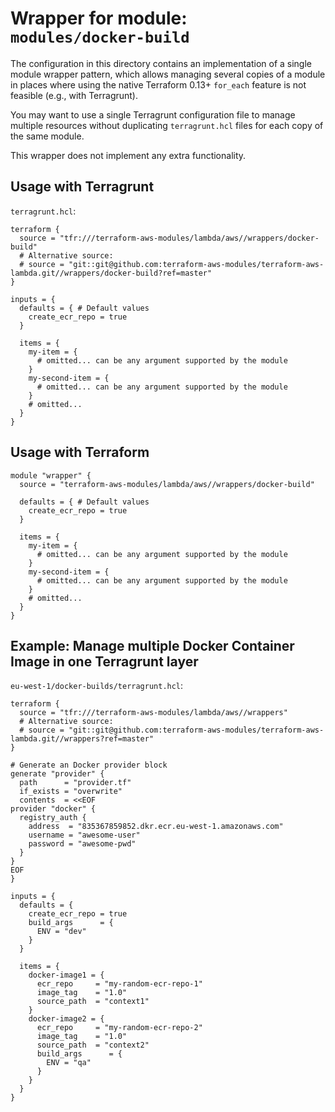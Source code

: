 # Wrapper for module: `modules/docker-build`

The configuration in this directory contains an implementation of a single module wrapper pattern, which allows managing several copies of a module in places where using the native Terraform 0.13+ `for_each` feature is not feasible (e.g., with Terragrunt).

You may want to use a single Terragrunt configuration file to manage multiple resources without duplicating `terragrunt.hcl` files for each copy of the same module.

This wrapper does not implement any extra functionality.

## Usage with Terragrunt

`terragrunt.hcl`:

```hcl
terraform {
  source = "tfr:///terraform-aws-modules/lambda/aws//wrappers/docker-build"
  # Alternative source:
  # source = "git::git@github.com:terraform-aws-modules/terraform-aws-lambda.git//wrappers/docker-build?ref=master"
}

inputs = {
  defaults = { # Default values
    create_ecr_repo = true
  }

  items = {
    my-item = {
      # omitted... can be any argument supported by the module
    }
    my-second-item = {
      # omitted... can be any argument supported by the module
    }
    # omitted...
  }
}
```

## Usage with Terraform

```hcl
module "wrapper" {
  source = "terraform-aws-modules/lambda/aws//wrappers/docker-build"

  defaults = { # Default values
    create_ecr_repo = true
  }

  items = {
    my-item = {
      # omitted... can be any argument supported by the module
    }
    my-second-item = {
      # omitted... can be any argument supported by the module
    }
    # omitted...
  }
}
```

## Example: Manage multiple Docker Container Image in one Terragrunt layer

`eu-west-1/docker-builds/terragrunt.hcl`:

```hcl
terraform {
  source = "tfr:///terraform-aws-modules/lambda/aws//wrappers"
  # Alternative source:
  # source = "git::git@github.com:terraform-aws-modules/terraform-aws-lambda.git//wrappers?ref=master"
}

# Generate an Docker provider block
generate "provider" {
  path      = "provider.tf"
  if_exists = "overwrite"
  contents  = <<EOF
provider "docker" {
  registry_auth {
    address  = "835367859852.dkr.ecr.eu-west-1.amazonaws.com"
    username = "awesome-user"
    password = "awesome-pwd"
  }
}
EOF
}

inputs = {
  defaults = {
    create_ecr_repo = true
    build_args      = {
      ENV = "dev"
    }
  }

  items = {
    docker-image1 = {
      ecr_repo     = "my-random-ecr-repo-1"
      image_tag    = "1.0"
      source_path  = "context1"
    }
    docker-image2 = {
      ecr_repo     = "my-random-ecr-repo-2"
      image_tag    = "1.0"
      source_path  = "context2"
      build_args      = {
        ENV = "qa"
      }
    }
  }
}
```
